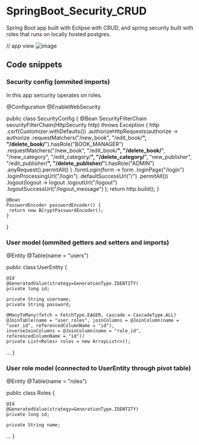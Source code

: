 # SpringBoot_Security_CRUD
Spring Boot app built with Eclipse with CRUD, and spring security built with roles that runs on locally hosted postgres.

// app view
![image](https://github.com/JohnMorphy/SpringBoot_Security_CRUD/assets/92916894/d707020a-ba53-4652-bb07-4a6a88efbdb7)


## Code snippets

### Security config (ommited imports)

In this app sercurity operates on roles.

@Configuration
@EnableWebSecurity

public class SecurityConfig {
	@Bean
	SecurityFilterChain securityFilterChain(HttpSecurity http) throws Exception {
	http
		.csrf(Customizer.withDefaults())
		.authorizeHttpRequests(authorize -> authorize
		.requestMatchers("/new_book", "/edit_book/**", "/delete_book/**").hasRole("BOOK_MANAGER")
		.requestMatchers("/new_book", "/edit_book/**", "/delete_book/**",
				"/new_category", "/edit_category/**", "/delete_category/**",
				"new_publisher", "/edit_publisher/**", "/delete_publisher/**").hasRole("ADMIN")
		.anyRequest().permitAll()
		)
	.formLogin(form -> form
			 .loginPage("/login")
			 .loginProcessingUrl("/login")
			 .defaultSuccessUrl("/")
			 .permitAll())
	.logout(logout -> logout
			.logoutUrl("/logout")
		    .logoutSuccessUrl("/logout_message")
		);
	return http.build();
	}
	
	@Bean
	PasswordEncoder passwordEncoder() {
	 return new BCryptPasswordEncoder();
	}
}

### User model (ommited getters and setters and imports)

@Entity
@Table(name = "users")

public class UserEntity {

	@Id
	@GeneratedValue(strategy=GenerationType.IDENTITY)
	private long id;
	
	private String username;
	private String password;
	
	@ManyToMany(fetch = FetchType.EAGER, cascade = CascadeType.ALL)
	@JoinTable(name = "user_roles", joinColumns = @JoinColumn(name = "user_id", referencedColumnName = "id"),
	inverseJoinColumns = @JoinColumn(name = "role_id", referencedColumnName = "id"))
	private List<Roles> roles = new ArrayList<>();
 ...
}

### User role model (connected to UserEntity through pivot table)

@Entity
@Table(name = "roles")

public class Roles {

	@Id
	@GeneratedValue(strategy=GenerationType.IDENTITY)
	private long id;
	
	private String name;
 ...
}
